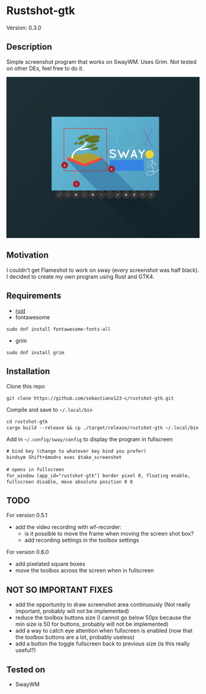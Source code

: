 # Rustshot-gtk
Version: 0.3.0

## Description
Simple screenshot program that works on SwayWM. 
Uses Grim.
Not tested on other DEs, feel free to do it.

![image](./images/capture.png)

## Motivation
I couldn't get Flameshot to work on sway (every screenshot was half black). 
I decided to create my own program using Rust and GTK4.

## Requirements
- [rust](https://doc.rust-lang.org/book/ch01-01-installation.html) 
- fontawesome
```{bash}
sudo dnf install fontawesome-fonts-all
```
- grim 

```{bash}
sudo dnf install grim
```

## Installation
Clone this repo 

```{bash}
git clone https://github.com/sebastiano123-c/rustshot-gtk.git
```

Compile and save to `~/.local/bin` 
```{bash}
cd rustshot-gtk
cargo build --release && cp ./target/release/rustshot-gtk ~/.local/bin 
```

Add in `~/.config/sway/config` to display the program in fullscreen
```{bash}
# bind key (change to whatever key bind you prefer)
bindsym Shift+$mod+s exec $take_screenshot

# opens in fullscreen
for_window [app_id="rustshot-gtk"] border pixel 0, floating enable, fullscreen disable, move absolute position 0 0
```

## TODO
For version 0.5.1 
- add the video recording with wf-recorder:
    - is it possible to move the frame when moving the screen shot box?
    - add recording settings in the toolbox settings
    
For version 0.6.0
- add pixelated square boxes
- move the toolbox across the screen when in fullscreen 

## NOT SO IMPORTANT FIXES
- add the opportunity to draw screenshot area continuously (Not really important, probably will not be implemented)
- reduce the toolbox buttons size (I cannot go below 50px because the min size is 50 for buttons, probably will not be implemented)
- add a way to catch eye attention when fullscreen is enabled (now that the toolbox buttons are a lot, probably useless)
- add a button the toggle fullscreen back to previous size (is this really useful?)

## Tested on
- SwayWM
